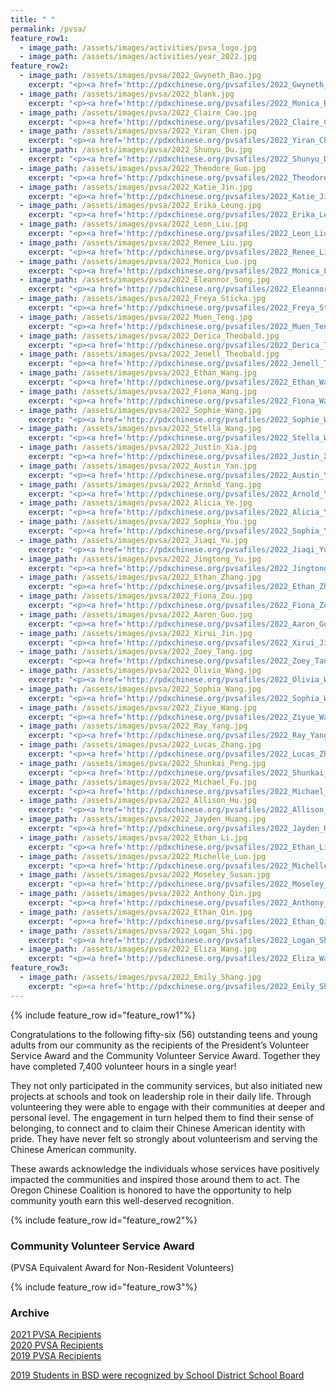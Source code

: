 ```yaml
---
title: " "
permalink: /pvsa/
feature_row1:
  - image_path: /assets/images/activities/pvsa_logo.jpg
  - image_path: /assets/images/activities/year_2022.jpg
feature_row2:
  - image_path: /assets/images/pvsa/2022_Gwyneth_Bao.jpg
    excerpt: "<p><a href='http://pdxchinese.org/pvsafiles/2022_Gwyneth_Bao/'>Gwyneth Bao, Lincoln High School (Gold Award)</a></p>"
  - image_path: /assets/images/pvsa/2022_blank.jpg
    excerpt: "<p><a href='http://pdxchinese.org/pvsafiles/2022_Monica_Bao/'>Monica Bao, Beaverton Academy of Science and Engineering High School (Gold Award)</a></p>"
  - image_path: /assets/images/pvsa/2022_Claire_Cao.jpg
    excerpt: "<p><a href='http://pdxchinese.org/pvsafiles/2022_Claire_Cao/'>Claire Cao, Jesuit High School (Gold Award)</a></p>"
  - image_path: /assets/images/pvsa/2022_Yiran_Chen.jpg
    excerpt: "<p><a href='http://pdxchinese.org/pvsafiles/2022_Yiran_Chen/'>Yiran Chen, Lincoln High School (Gold Award)</a></p>"
  - image_path: /assets/images/pvsa/2022_Shunyu_Du.jpg
    excerpt: "<p><a href='http://pdxchinese.org/pvsafiles/2022_Shunyu_Du/'>Shunyu Du, Catlin Gabel Upper School (Gold Award)</a></p>"
  - image_path: /assets/images/pvsa/2022_Theodore_Guo.jpg
    excerpt: "<p><a href='http://pdxchinese.org/pvsafiles/2022_Theodore_Guo/'>Theodore Guo, Jesuit High School (Gold Award)</a></p>"
  - image_path: /assets/images/pvsa/2022_Katie_Jin.jpg
    excerpt: "<p><a href='http://pdxchinese.org/pvsafiles/2022_Katie_Jin/'>Katie Jin, Catlin Gabel School (Gold Award)</a></p>"
  - image_path: /assets/images/pvsa/2022_Erika_Leung.jpg
    excerpt: "<p><a href='http://pdxchinese.org/pvsafiles/2022_Erika_Leung/'>Erika Leung, Lincoln High School (Gold Award)</a></p>"
  - image_path: /assets/images/pvsa/2022_Leon_Liu.jpg
    excerpt: "<p><a href='http://pdxchinese.org/pvsafiles/2022_Leon_Liu/'>Leon Liu, Jesuit High School (Gold Award)</a></p>"
  - image_path: /assets/images/pvsa/2022_Renee_Liu.jpg
    excerpt: "<p><a href='http://pdxchinese.org/pvsafiles/2022_Renee_Liu/'>Renee Liu, Lake Oswego High School (Gold Award)</a></p>"
  - image_path: /assets/images/pvsa/2022_Monica_Luo.jpg
    excerpt: "<p><a href='http://pdxchinese.org/pvsafiles/2022_Monica_Luo/'>Monica Luo, International of Beaverton (Gold Award)</a></p>"
  - image_path: /assets/images/pvsa/2022_Eleannor_Song.jpg
    excerpt: "<p><a href='http://pdxchinese.org/pvsafiles/2022_Eleannor_Song/'>Eleannor Song, Sunset High School (Gold Award)</a></p>"
  - image_path: /assets/images/pvsa/2022_Freya_Sticka.jpg
    excerpt: "<p><a href='http://pdxchinese.org/pvsafiles/2022_Freya_Sticka/'>Freya Sticka, Sunset High School (Gold Award)</a></p>"
  - image_path: /assets/images/pvsa/2022_Muen_Teng.jpg
    excerpt: "<p><a href='http://pdxchinese.org/pvsafiles/2022_Muen_Teng/'>Muen_Teng, Lake Oswego High School (Gold Award)</a></p>"
  - image_path: /assets/images/pvsa/2022_Derica_Theobald.jpg
    excerpt: "<p><a href='http://pdxchinese.org/pvsafiles/2022_Derica_Theobald/'>Derica Theobald, Whitford Middle School (Gold Award)</a></p>"
  - image_path: /assets/images/pvsa/2022_Jenell_Theobald.jpg
    excerpt: "<p><a href='http://pdxchinese.org/pvsafiles/2022_Jenell_Theobald/'>Jenell Theobald, International School of Beaverton (Gold Award)</a></p>"
  - image_path: /assets/images/pvsa/2022_Ethan_Wang.jpg
    excerpt: "<p><a href='http://pdxchinese.org/pvsafiles/2022_Ethan_Wang/'>Ethan Wang, Westview High School (Gold Award)</a></p>"
  - image_path: /assets/images/pvsa/2022_Fiona_Wang.jpg
    excerpt: "<p><a href='http://pdxchinese.org/pvsafiles/2022_Fiona_Wang/'>Fiona Wang, Sunset High School (Gold Award)</a></p>"
  - image_path: /assets/images/pvsa/2022_Sophie_Wang.jpg
    excerpt: "<p><a href='http://pdxchinese.org/pvsafiles/2022_Sophie_Wang/'>Sophie Wang, Beaverton Academy of Science and Engineering (Gold Award)</a></p>"
  - image_path: /assets/images/pvsa/2022_Stella_Wang.jpg
    excerpt: "<p><a href='http://pdxchinese.org/pvsafiles/2022_Stella_Wang/'>Stella Wang, Jesuit High School (Gold Award)</a></p>"
  - image_path: /assets/images/pvsa/2022_Justin_Xia.jpg
    excerpt: "<p><a href='http://pdxchinese.org/pvsafiles/2022_Justin_Xia/'>Justin Xia, Catlin Gabel School (Gold Award)</a></p>"
  - image_path: /assets/images/pvsa/2022_Austin_Yan.jpg
    excerpt: "<p><a href='http://pdxchinese.org/pvsafiles/2022_Austin_Yan/'>Austin Yan, Lincoln High School (Gold Award)</a></p>"
  - image_path: /assets/images/pvsa/2022_Arnold_Yang.jpg
    excerpt: "<p><a href='http://pdxchinese.org/pvsafiles/2022_Arnold_Yang/'>Arnold Yang, Westview High School (Gold Award)</a></p>"
  - image_path: /assets/images/pvsa/2022_Alicia_Ye.jpg
    excerpt: "<p><a href='http://pdxchinese.org/pvsafiles/2022_Alicia_Ye/'>Alicia Ye, Groton School in Massachusetts (Gold Award)</a></p>"
  - image_path: /assets/images/pvsa/2022_Sophia_You.jpg
    excerpt: "<p><a href='http://pdxchinese.org/pvsafiles/2022_Sophia_You/'>Sophia You, Sunset High School (Gold Award)</a></p>"
  - image_path: /assets/images/pvsa/2022_Jiaqi_Yu.jpg
    excerpt: "<p><a href='http://pdxchinese.org/pvsafiles/2022_Jiaqi_Yu/'>Jiaqi Yu, Crescent Valley High School (Gold Award)</a></p>"
  - image_path: /assets/images/pvsa/2022_Jingtong_Yu.jpg
    excerpt: "<p><a href='http://pdxchinese.org/pvsafiles/2022_Jingtong_Yu/'>Jingtong Yu, Valley Catholic Middle School (Gold Award)</a></p>"
  - image_path: /assets/images/pvsa/2022_Ethan_Zhang.jpg
    excerpt: "<p><a href='http://pdxchinese.org/pvsafiles/2022_Ethan_Zhang/'>Ethan Zhang, Westview High School (Gold Award)</a></p>"
  - image_path: /assets/images/pvsa/2022_Fiona_Zou.jpg
    excerpt: "<p><a href='http://pdxchinese.org/pvsafiles/2022_Fiona_Zou/'>Fiona Zou, Camas High School (Gold Award)</a></p>"
  - image_path: /assets/images/pvsa/2022_Aaron_Guo.jpg
    excerpt: "<p><a href='http://pdxchinese.org/pvsafiles/2022_Aaron_Guo/'>Aaron Guo, Sunset High School (Silver Award)</a></p>"
  - image_path: /assets/images/pvsa/2022_Xirui_Jin.jpg
    excerpt: "<p><a href='http://pdxchinese.org/pvsafiles/2022_Xirui_Jin/'>Xirui Jin, Westview High School (Silver Award)</a></p>"
  - image_path: /assets/images/pvsa/2022_Zoey_Tang.jpg
    excerpt: "<p><a href='http://pdxchinese.org/pvsafiles/2022_Zoey_Tang/'>Zoey Tang, Westview High School (Silver Award)</a></p>"
  - image_path: /assets/images/pvsa/2022_Olivia_Wang.jpg
    excerpt: "<p><a href='http://pdxchinese.org/pvsafiles/2022_Olivia_Wang/'>Olivia Wang, West Linn High School (Silver Award)</a></p>"
  - image_path: /assets/images/pvsa/2022_Sophia_Wang.jpg
    excerpt: "<p><a href='http://pdxchinese.org/pvsafiles/2022_Sophia_Wang/'>Sophia Wang, West Linn School (Silver Award)</a></p>"
  - image_path: /assets/images/pvsa/2022_Ziyue_Wang.jpg
    excerpt: "<p><a href='http://pdxchinese.org/pvsafiles/2022_Ziyue_Wang/'>Ziyue Wang, International School of Beaverton (Silver Award)</a></p>"
  - image_path: /assets/images/pvsa/2022_Ray_Yang.jpg
    excerpt: "<p><a href='http://pdxchinese.org/pvsafiles/2022_Ray_Yang/'>Ray Yang, Westview High School (Silver Award)</a></p>"
  - image_path: /assets/images/pvsa/2022_Lucas_Zhang.jpg
    excerpt: "<p><a href='http://pdxchinese.org/pvsafiles/2022_Lucas_Zhang/'>Lucas Zhang, Catlin Gabel School (Silver Award)</a></p>"
  - image_path: /assets/images/pvsa/2022_Shunkai_Peng.jpg
    excerpt: "<p><a href='http://pdxchinese.org/pvsafiles/2022_Shunkai_Peng/'>Shunkai Peng, Southridge High School (Bronze Award)</a></p>"
  - image_path: /assets/images/pvsa/2022_Michael_Fu.jpg
    excerpt: "<p><a href='http://pdxchinese.org/pvsafiles/2022_Michael_Fu/'>Michael Fu, Sunset High School (Bronze Award)</a></p>"
  - image_path: /assets/images/pvsa/2022_Allison_Hu.jpg
    excerpt: "<p><a href='http://pdxchinese.org/pvsafiles/2022_Allison_Hu/'>Allison Hu, West Sylvan Middle School (Bronze Award)</a></p>"
  - image_path: /assets/images/pvsa/2022_Jayden_Huang.jpg
    excerpt: "<p><a href='http://pdxchinese.org/pvsafiles/2022_Jayden_Huang/'>Jayden Huang, Sunset High School (Bronze Award)</a></p>"
  - image_path: /assets/images/pvsa/2022_Ethan_Li.jpg
    excerpt: "<p><a href='http://pdxchinese.org/pvsafiles/2022_Ethan_Li/'>Ethan Li, Union High School (Bronze Award)</a></p>"
  - image_path: /assets/images/pvsa/2022_Michelle_Luo.jpg
    excerpt: "<p><a href='http://pdxchinese.org/pvsafiles/2022_Michelle_Luo/'>Michelle_Luo, Sexton Mountain Elementary School (Bronze Award)</a></p>"
  - image_path: /assets/images/pvsa/2022_Moseley_Susan.jpg
    excerpt: "<p><a href='http://pdxchinese.org/pvsafiles/2022_Moseley_Susan/'>Moseley Susan, St Stephen's Episcopal School (Bronze Award)</a></p>"
  - image_path: /assets/images/pvsa/2022_Anthony_Qin.jpg
    excerpt: "<p><a href='http://pdxchinese.org/pvsafiles/2022_Anthony_Qin/'>Anthony Qin, Westview High School (Bronze Award)</a></p>"
  - image_path: /assets/images/pvsa/2022_Ethan_Qin.jpg
    excerpt: "<p><a href='http://pdxchinese.org/pvsafiles/2022_Ethan_Qin/'>Ethan Qin, Westview High School (Bronze Award)</a></p>"
  - image_path: /assets/images/pvsa/2022_Logan_Shi.jpg
    excerpt: "<p><a href='http://pdxchinese.org/pvsafiles/2022_Logan_Shi/'>Logan Shi, Lake Oswego High School (Bronze Award)</a></p>"
  - image_path: /assets/images/pvsa/2022_Eliza_Wang.jpg
    excerpt: "<p><a href='http://pdxchinese.org/pvsafiles/2022_Eliza_Wang/'>Eliza Wang, Lake Oswego High School (Bronze Award)</a></p>"
feature_row3:
  - image_path: /assets/images/pvsa/2022_Emily_Shang.jpg
    excerpt: "<p><a href='http://pdxchinese.org/pvsafiles/2022_Emily_Shang/'>Emily Shang, Oregon Episcopal School (Gold Award)</a></p>"
---
```


{% include feature_row id="feature_row1"%}

Congratulations to the following fifty-six (56) outstanding teens and young adults from our community as the recipients of the President’s Volunteer Service Award and the Community Volunteer Service Award. Together they have completed 7,400 volunteer hours in a single year!

They not only participated in the community services, but also initiated new projects at schools and took on leadership role in their daily life. Through volunteering they were able to engage with their communities at deeper and personal level. The engagement in turn helped them to find their sense of belonging, to connect and to claim their Chinese American identity with pride. They have never felt so strongly about volunteerism and serving the Chinese American community.

These awards acknowledge the  individuals whose services have positively impacted the communities and inspired those around them to act. The Oregon Chinese Coalition is honored to have the opportunity to help community youth earn this well-deserved recognition.

{% include feature_row id="feature_row2"%}

### Community Volunteer Service Award  
(PVSA Equivalent Award for Non-Resident Volunteers)

{% include feature_row id="feature_row3"%}

### Archive

[2021 PVSA Recipients](http://pdxchinese.org/pvsafiles/pvsa_2021/)  
[2020 PVSA Recipients](http://pdxchinese.org/pvsafiles/pvsa_2020/)  
[2019 PVSA Recipients](http://pdxchinese.org/pvsafiles/pvsa_2019/)  

[2019 Students in BSD were recognized by School District School Board](http://pdxchinese.org/bsd_board_recognition_2020/)  
